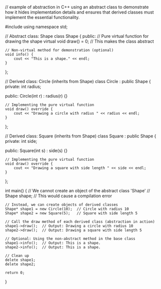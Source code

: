// example of abstraction in C++ using an abstract class to demonstrate how it hides implementation details and ensures that derived classes must implement the essential functionality.

#include <iostream>
using namespace std;

// Abstract class: Shape
class Shape {
public:
    // Pure virtual function for drawing the shape
    virtual void draw() = 0;  // This makes the class abstract

    // Non-virtual method for demonstration (optional)
    void info() {
        cout << "This is a shape." << endl;
    }
};

// Derived class: Circle (inherits from Shape)
class Circle : public Shape {
private:
    int radius;

public:
    Circle(int r) : radius(r) {}

    // Implementing the pure virtual function
    void draw() override {
        cout << "Drawing a circle with radius " << radius << endl;
    }
};

// Derived class: Square (inherits from Shape)
class Square : public Shape {
private:
    int side;

public:
    Square(int s) : side(s) {}

    // Implementing the pure virtual function
    void draw() override {
        cout << "Drawing a square with side length " << side << endl;
    }
};

int main() {
    // We cannot create an object of the abstract class 'Shape'
    // Shape shape;  // This would cause a compilation error

    // Instead, we can create objects of derived classes
    Shape* shape1 = new Circle(10);  // Circle with radius 10
    Shape* shape2 = new Square(5);   // Square with side length 5

    // Call the draw method of each derived class (abstraction in action)
    shape1->draw();  // Output: Drawing a circle with radius 10
    shape2->draw();  // Output: Drawing a square with side length 5

    // Optional: Using the non-abstract method in the base class
    shape1->info();  // Output: This is a shape.
    shape2->info();  // Output: This is a shape.

    // Clean up
    delete shape1;
    delete shape2;

    return 0;
}
